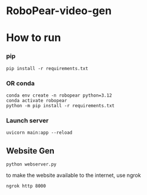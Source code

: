 # RoboPear-video-gen

# How to run
### pip
`pip install -r requirements.txt`
### OR conda
```
conda env create -n robopear python=3.12
conda activate robopear
python -m pip install -r requirements.txt
```

### Launch server
`uvicorn main:app --reload`



## Website Gen

```
python webserver.py
```

to make the website available to the internet, use ngrok
```
ngrok http 8000
```